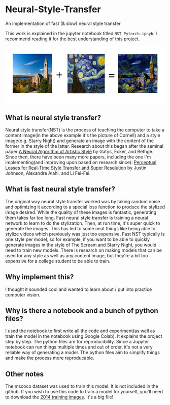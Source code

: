 # Neural-Style-Transfer
An implementation of fast (& slow) neural style transfer

This work is explained in the jupyter notebook titled `NST_Pytorch.ipnyb`. I recommend reading it for the best understanding of this project.

![](Data/style-transfer.png)
## What is neural style transfer?
Neural style transfer(NST) is the process of teaching the computer to take a content image(in the above example it's the picture of Cornell) and a style image(e.g. Starry Night) and generate an image with the content of the former in the style of the latter. Research about this began after the seminal paper [A Neural Algorithm of Artistic Style](https://arxiv.org/abs/1508.06576) by Gatys, Ecker, and Bethge. Since then, there have been many more papers, including the one I'm implementing(and improving upon based on research since): [Perceptual Losses for Real-Time Style Transfer and Super Resolution](https://arxiv.org/abs/1603.08155) by Justin Johnson, Alexandre Alahi, and Li Fei-Fei.

## What is fast neural style transfer?
The original way neural style transfer worked was by taking random noise and optimizing it according to a special loss function to produce the stylized image desired. While the quality of these images is fantastic, generating them takes far too long. Fast neural style transfer is training a neural network to learn to do the stylization. Then, at run time, it's super quick to generate the images. This has led to some neat things like being able to stylize videos which previously was just too expensive. Fast NST typically is one style per model, so for example, if you want to be able to quickly generate images in the style of The Scream and Starry Night, you would need to train new models. There is research on making models that can be used for any style as well as any content image, but they're a bit too expensive for a college student to be able to train.

## Why implement this?
I thought it sounded cool and wanted to learn about / put into practice computer vision.

## Why is there a notebook and a bunch of python files?
I used the notebook to first write all the code and experiment(as well as train the model in the notebook using Google Colab). It explains the project step by step. The python files are for reproducibility. Since a Jupyter notebook can run things multiple times and out of order, it's not a very reliable way of generating a model. The python files aim to simplify things and make the process more reproducable.

## Other notes
The mscoco dataset was used to train this model. It is not included in the github. If you wish to use this code to train a model for yourself, you'll need to download the [2014 training images](http://cocodataset.org/#download). It's a big file!
